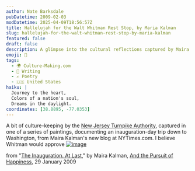 ```yaml
---
author: Nate Barksdale
pubDatetime: 2009-02-03
modDatetime: 2025-04-09T18:56:57Z
title: Hallelujah for the Walt Whitman Rest Stop, by Maria Kalman
slug: hallelujah-for-the-walt-whitman-rest-stop-by-maria-kalman
featured: false
draft: false
description: A glimpse into the cultural reflections captured by Maira Kalman during an inauguration-day trip down to Washington, inspired by Whitman's spirit.
emoji: 🗽
tags:
  - 🌍 Culture-Making.com
  - 📝 Writing
  - ✍️ Poetry
  - 🇺🇸 United States
haiku: |
  Journey to the heart,  
  Colors of a nation's soul,  
  Dreams in the daylight.
coordinates: [38.8895, -77.0353]
---
```


A bit of culture-keeping by the [New Jersey Turnpike Authority](http://www.newjersey.gov/turnpike/nj-vcenter-whitman.htm), captured in one of a series of paintings, documenting an inauguration-day trip down to Washington, from Maira Kalman's new blog at NYTimes.com. I believe Whitman would approve
[![image](http://culture-making.com/media/03.jpg)](http://kalman.blogs.nytimes.com/2009/01/29/the-inauguration-at-last/)

from "[The Inauguration. At Last](http://kalman.blogs.nytimes.com/2009/01/29/the-inauguration-at-last/)," by Maira Kalman, [And the Pursuit of Happiness](http://kalman.blogs.nytimes.com/2009/01/29/the-inauguration-at-last/), 29 January 2009

